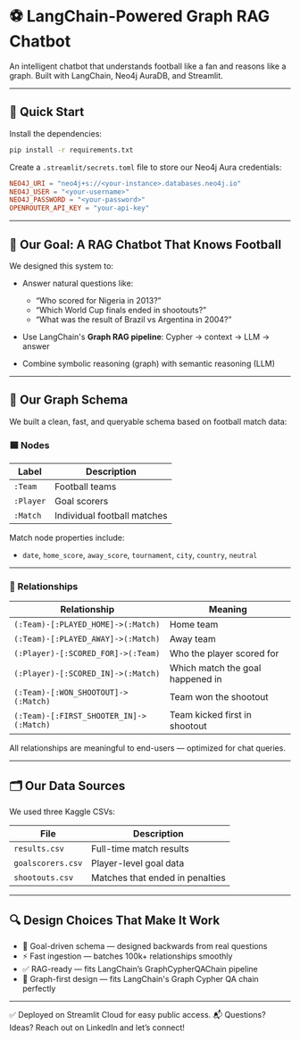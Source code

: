 # ⚽ LangChain-Powered Graph RAG Chatbot

An intelligent chatbot that understands football like a fan and reasons like a graph. Built with LangChain, Neo4j AuraDB, and Streamlit.

---

## 🚀 Quick Start

Install the dependencies:

```bash
pip install -r requirements.txt
```

Create a `.streamlit/secrets.toml` file to store our Neo4j Aura credentials:

```toml
NEO4J_URI = "neo4j+s://<your-instance>.databases.neo4j.io"
NEO4J_USER = "<your-username>"
NEO4J_PASSWORD = "<your-password>"
OPENROUTER_API_KEY = "your-api-key"
```

---

## 🧠 Our Goal: A RAG Chatbot That Knows Football

We designed this system to:

* Answer natural questions like:

  * “Who scored for Nigeria in 2013?”
  * “Which World Cup finals ended in shootouts?”
  * “What was the result of Brazil vs Argentina in 2004?”
* Use LangChain's **Graph RAG pipeline**: Cypher → context → LLM → answer
* Combine symbolic reasoning (graph) with semantic reasoning (LLM)

---

## 🧱 Our Graph Schema

We built a clean, fast, and queryable schema based on football match data:

### 🟦 Nodes

| Label     | Description                 |
| --------- | --------------------------- |
| `:Team`   | Football teams              |
| `:Player` | Goal scorers                |
| `:Match`  | Individual football matches |

Match node properties include:

* `date`, `home_score`, `away_score`, `tournament`, `city`, `country`, `neutral`

---

### 🔗 Relationships

| Relationship                            | Meaning                          |
| --------------------------------------- | -------------------------------- |
| `(:Team)-[:PLAYED_HOME]->(:Match)`      | Home team                        |
| `(:Team)-[:PLAYED_AWAY]->(:Match)`      | Away team                        |
| `(:Player)-[:SCORED_FOR]->(:Team)`      | Who the player scored for        |
| `(:Player)-[:SCORED_IN]->(:Match)`      | Which match the goal happened in |
| `(:Team)-[:WON_SHOOTOUT]->(:Match)`     | Team won the shootout            |
| `(:Team)-[:FIRST_SHOOTER_IN]->(:Match)` | Team kicked first in shootout    |

All relationships are meaningful to end-users — optimized for chat queries.

---

## 🗂️ Our Data Sources

We used three Kaggle CSVs:

| File              | Description                     |
| ----------------- | ------------------------------- |
| `results.csv`     | Full-time match results         |
| `goalscorers.csv` | Player-level goal data          |
| `shootouts.csv`   | Matches that ended in penalties |

---

## 🔍 Design Choices That Make It Work

* 🧠 Goal-driven schema — designed backwards from real questions
* ⚡ Fast ingestion — batches 100k+ relationships smoothly
* ✅ RAG-ready — fits LangChain’s GraphCypherQAChain pipeline
* 🤝 Graph-first design — fits LangChain's Graph Cypher QA chain perfectly

---

✅ Deployed on Streamlit Cloud for easy public access.
📬 Questions? Ideas? Reach out on LinkedIn and let’s connect!